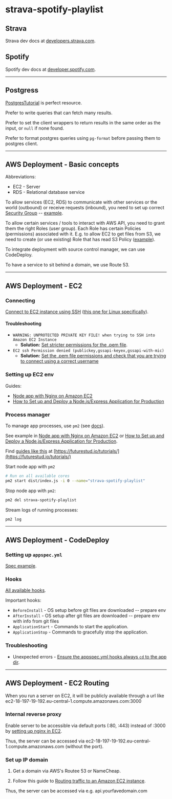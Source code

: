 # strava-spotify-playlist

## Strava

Strava dev docs at [developers.strava.com](https://developers.strava.com/docs/reference).

## Spotify

Spotify dev docs at [developer.spotify.com](https://developer.spotify.com/documentation/web-api/reference-beta).

---

## Postgress

[PostgresTutorial](https://www.postgresqltutorial.com/) is perfect resource.

Prefer to write queries that can fetch many results.

Prefer to set the client wrappers to return results in the same order as the input, or `null` if none found.

Prefer to format postgres queries using `pg-format` before passing them to postgres client.

---

## AWS Deployment - Basic concepts

Abbreviations:

- EC2 - Server
- RDS - Relational database service

To allow services (EC2, RDS) to communicate with other services or the world (outbound)
or receive requests (inbound), you need to set up correct
[Security Group](https://eu-central-1.console.aws.amazon.com/ec2/v2/home?region=eu-central-1#SecurityGroups)
-- [example](https://eu-central-1.console.aws.amazon.com/ec2/v2/home?region=eu-central-1#SecurityGroup:group-id=sg-0cd600ca0cbbc907f).

To allow certain services / tools to interact with AWS API,
you need to grant them the right Roles (user group). Each Role has certain Policies (permissions)
associated with it. E.g. to allow EC2 to get files from S3, we need to create (or use existing) Role
that has read S3 Policy ([example](https://console.aws.amazon.com/iam/home?region=eu-central-1#/roles/EC2S3Role)).

To integrate deployment with source control manager, we can use CodeDeploy.

To have a service to sit behind a domain, we use Route 53.

---

## AWS Deployment - EC2

### Connecting

[Connect to EC2 instance using SSH](https://docs.aws.amazon.com/AWSEC2/latest/UserGuide/AccessingInstances.html?icmpid=docs_ec2_console)
([this one for Linux specifically](https://docs.aws.amazon.com/AWSEC2/latest/UserGuide/AccessingInstancesLinux.html)).

#### Troubleshooting

- `WARNING: UNPROTECTED PRIVATE KEY FILE! when trying to SSH into Amazon EC2 Instance`
  - **Solution:** [Set stricter permissions for the .pem file](https://stackoverflow.com/questions/201893/warning-unprotected-private-key-file-when-trying-to-ssh-into-amazon-ec2-instan).
- `EC2 ssh Permission denied (publickey,gssapi-keyex,gssapi-with-mic)`
  - **Solution:** [Set the .pem file permissions and check that you are trying to connect using a correct username](https://stackoverflow.com/questions/33991816/ec2-ssh-permission-denied-publickey-gssapi-keyex-gssapi-with-mic)

### Setting up EC2 env

Guides:

- [Node app with Nginx on Amazon EC2](https://regbrain.com/article/node-nginx-ec2)
- [How to Set up and Deploy a Node.js/Express Application for Production](https://deploybot.com/blog/guest-post-how-to-set-up-and-deploy-nodejs-express-application-for-production)

### Process manager

To manage app processes, use `pm2` (see [docs](https://pm2.keymetrics.io/docs/usage/pm2-doc-single-page/)).

See example in [Node app with Nginx on Amazon EC2](https://regbrain.com/article/node-nginx-ec2)
or [How to Set up and Deploy a Node.js/Express Application for Production](https://deploybot.com/blog/guest-post-how-to-set-up-and-deploy-nodejs-express-application-for-production).

Find [guides like this](https://futurestud.io/tutorials/pm2-cluster-mode-and-zero-downtime-restarts) at [https://futurestud.io/tutorials/](https://futurestud.io/tutorials/)

Start node app with `pm2`

```sh
# Run on all available cores
pm2 start dist/index.js -i 0 --name="strava-spotify-playlist"
```

Stop node app with `pm2`:

```sh
pm2 del strava-spotify-playlist
```

Stream logs of running processes:

```sh
pm2 log
```

---

## AWS Deployment - CodeDeploy

### Setting up `appspec.yml`

[Spec example](https://stackoverflow.com/questions/34032751/npm-issue-deploying-a-nodejs-instance-using-aws-codedeploy).

### Hooks

[All available hooks](https://docs.aws.amazon.com/codedeploy/latest/userguide/reference-appspec-file-structure-hooks.html).

Important hooks:

- `BeforeInstall` - OS setup before git files are downloaded -- prepare env
- `AfterInstall` - OS setup after git files are downloaded -- prepare env with info from git files
- `ApplicationStart` - Commands to start the application.
- `ApplicationStop` - Commands to gracefully stop the application.

### Troubleshooting

- Unexpected errors - [Ensure the appspec.yml hooks always `cd` to the app dir](https://stackoverflow.com/questions/34032751/npm-issue-deploying-a-nodejs-instance-using-aws-codedeploy).

---

## AWS Deployment - EC2 Routing

When you run a server on EC2, it will be publicly available through a url like ec2-18-197-19-192.eu-central-1.compute.amazonaws.com:3000

### Internal reverse proxy

Enable server to be accessible via default ports (:80, :443) instead of :3000 by [setting up nginx in EC2](https://docs.aws.amazon.com/Route53/latest/DeveloperGuide/routing-to-ec2-instance.html).

Thus, the server can be accessed via ec2-18-197-19-192.eu-central-1.compute.amazonaws.com (without the port).

### Set up IP domain

1. Get a domain via AWS's Routee 53 or NameCheap.

2. Follow this guide to [Routing traffic to an Amazon EC2 instance](https://docs.aws.amazon.com/Route53/latest/DeveloperGuide/routing-to-ec2-instance.html).

Thus, the server can be accessed via e.g. api.yourfavedomain.com
